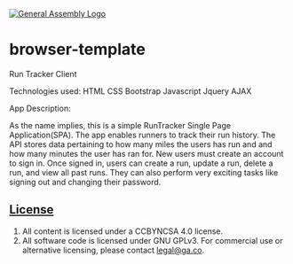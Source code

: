 [![General Assembly Logo](https://camo.githubusercontent.com/1a91b05b8f4d44b5bbfb83abac2b0996d8e26c92/687474703a2f2f692e696d6775722e636f6d2f6b6538555354712e706e67)](https://generalassemb.ly/education/web-development-immersive)

# browser-template

Run Tracker Client

Technologies used:
HTML
CSS
Bootstrap
Javascript
Jquery
AJAX

App Description:

As the name implies, this is a simple RunTracker Single Page Application(SPA).
The app enables runners to track their run history. The API stores data pertaining
to how many miles the users has run and and how many minutes the user has ran for.
New users must create an account to sign in.  Once signed in, users can create
a run, update a run, delete a run, and view all past runs.  They can also perform
very exciting tasks like signing out and changing their password. 

## [License](LICENSE)

1. All content is licensed under a CC­BY­NC­SA 4.0 license.
1. All software code is licensed under GNU GPLv3. For commercial use or
    alternative licensing, please contact legal@ga.co.
